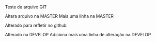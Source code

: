 Teste de arquivo GIT

Altera arquivo na MASTER
Mais uma linha na MASTER

Alterado para refletir no github

Alterado na DEVELOP
Adiciona mais uma linha de alteração na DEVELOP